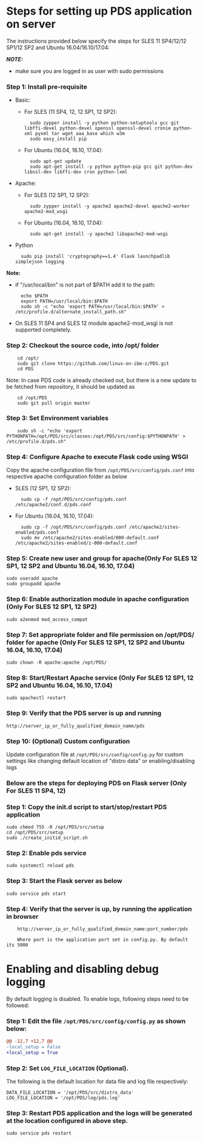 # Steps for setting up PDS application on server

The instructions provided below specify the steps for SLES 11 SP4/12/12 SP1/12 SP2 and Ubuntu 16.04/16.10/17.04:

_**NOTE:**_
* make sure you are logged in as user with sudo permissions

### Step 1: Install pre-requisite

* Basic:
    * For SLES (11 SP4, 12, 12 SP1, 12 SP2):

            sudo zypper install -y python python-setuptools gcc git libffi-devel python-devel openssl openssl-devel cronie python-xml pyxml tar wget aaa_base which w3m
            sudo easy_install pip

    * For Ubuntu (16.04, 16.10, 17.04):

            sudo apt-get update
            sudo apt-get install -y python python-pip gcc git python-dev libssl-dev libffi-dev cron python-lxml

* Apache:
    * For SLES (12 SP1, 12 SP2):

            sudo zypper install -y apache2 apache2-devel apache2-worker apache2-mod_wsgi

    * For Ubuntu (16.04, 16.10, 17.04):

            sudo apt-get install -y apache2 libapache2-mod-wsgi

* Python

        sudo pip install 'cryptography==1.4' Flask launchpadlib simplejson logging

**Note:** 
* if "/usr/local/bin" is not part of $PATH add it to the path:

        echo $PATH
        export PATH=/usr/local/bin:$PATH
        sudo sh -c "echo 'export PATH=/usr/local/bin:$PATH' > /etc/profile.d/alternate_install_path.sh"

* On SLES 11 SP4 and SLES 12 module apache2-mod_wsgi is not supported completely.


###  Step 2: Checkout the source code, into /opt/ folder

        cd /opt/
        sudo git clone https://github.com/linux-on-ibm-z/PDS.git
        cd PDS

Note: In case PDS code is already checked out, but there is a new update to be fetched from repository, it should be updated as

        cd /opt/PDS
        sudo git pull origin master

###  Step 3: Set Environment variables

        sudo sh -c "echo 'export PYTHONPATH=/opt/PDS/src/classes:/opt/PDS/src/config:$PYTHONPATH' > /etc/profile.d/pds.sh"

### Step 4: Configure Apache to execute Flask code using WSGI
 Copy the apache configuration file from `/opt/PDS/src/config/pds.conf` into respective apache configuration folder as below

* SLES (12 SP1, 12 SP2):

        sudo cp -f /opt/PDS/src/config/pds.conf /etc/apache2/conf.d/pds.conf

* For Ubuntu (16.04, 16.10, 17.04):

        sudo cp -f /opt/PDS/src/config/pds.conf /etc/apache2/sites-enabled/pds.conf
        sudo mv /etc/apache2/sites-enabled/000-default.conf /etc/apache2/sites-enabled/z-000-default.conf

### Step 5: Create new user and group for apache(Only For SLES 12 SP1, 12 SP2 and Ubuntu 16.04, 16.10, 17.04)
    sudo useradd apache
    sudo groupadd apache

### Step 6: Enable authorization module in apache configuration (Only For SLES 12 SP1, 12 SP2)
    sudo a2enmod mod_access_compat

### Step 7: Set appropriate folder and file permission on /opt/PDS/ folder for apache (Only For SLES 12 SP1, 12 SP2 and Ubuntu 16.04, 16.10, 17.04)
    sudo chown -R apache:apache /opt/PDS/

### Step 8: Start/Restart Apache service (Only For SLES 12 SP1, 12 SP2 and Ubuntu 16.04, 16.10, 17.04)

    sudo apachectl restart

###  Step 9: Verify that the PDS server is up and running

    http://server_ip_or_fully_qualified_domain_name/pds

###  Step 10: (Optional) Custom configuration
Update configuration file at `/opt/PDS/src/config/config.py` for custom settings like changing default location of "distro data" or enabling/disabling logs

### Below are the steps for deploying PDS on Flask server (Only For SLES 11 SP4, 12)

###  Step 1: Copy the init.d script to start/stop/restart PDS application
    sudo chmod 755 -R /opt/PDS/src/setup
    cd /opt/PDS/src/setup
    sudo ./create_initid_script.sh

###  Step 2: Enable pds service

    sudo systemctl reload pds
        
###  Step 3: Start the Flask server as below

    sudo service pds start

###  Step 4: Verify that the server is up, by running the application in browser
        http://server_ip_or_fully_qualified_domain_name:port_number/pds
        
        Where port is the application port set in config.py. By default its 5000

# Enabling and disabling debug logging

By default logging is disabled. To enable logs, following steps need to be followed:

### Step 1: Edit the file `/opt/PDS/src/config/config.py` as shown below:
```diff
@@ -12,7 +12,7 @@
-local_setup = False
+local_setup = True

```
### Step 2: Set `LOG_FILE_LOCATION` (Optional).

The following is the default location for data file and log file respectively:

    DATA_FILE_LOCATION = '/opt/PDS/src/distro_data'
    LOG_FILE_LOCATION = '/opt/PDS/log/pds.log'

### Step 3: Restart PDS application and the logs will be generated at the location configured in above step.

    sudo service pds restart
